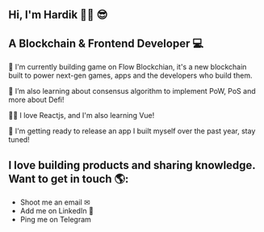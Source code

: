 ## Hi, I'm Hardik 👋🏾 😎 
## A Blockchain & Frontend Developer 💻 

🔭 I'm currently building game on Flow Blockchian, it's a new blockchain built to power next-gen games, apps and the developers who build them.

🌱 I’m also learning about consensus algorithm to implement PoW, PoS and more about Defi!

👨‍💻 I love Reactjs, and I'm also learning Vue!

💪 I'm getting ready to release an app I built myself over the past year, stay tuned!

## I love building products and sharing knowledge. Want to get in touch 🌎:
<ul>
  <li><a href="mailto: er.hardiksharma05@gmail.com" style="text-decoration:none" target="_blank">Shoot me an email ✉<a/></li>
  <li><a href="https://www.linkedin.com/in/hardik-sharma/" style="text-decoration:none" target="_blank">Add me on LinkedIn 💼</a></li>
  <li><a href="https://telegram.me/Oxhardik" style="text-decoration:none" target="_blank">Ping me on Telegram</a></li>
</ul>

